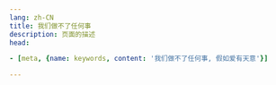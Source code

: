 ```yaml
---
lang: zh-CN  
title: 我们做不了任何事  
description: 页面的描述   
head:

- [meta, {name: keywords, content: '我们做不了任何事, 假如爱有天意'}]

---
```



<MusicPlayer musicId="27812410"
musicSrc="https://oss-xuxin.oss-cn-beijing.aliyuncs.com/blog/music/%EC%B5%9C%EC%8A%B9%ED%98%84%20-%20%EC%9A%B0%EB%A6%B0%20%EC%95%84%EB%AC%B4%EA%B2%83%EB%8F%84%20%ED%95%A0%20%EC%88%98%20%EC%97%86%EC%96%B4.mp3" style="margin:0 auto"></MusicPlayer>

<br>


<Comment></Comment>
